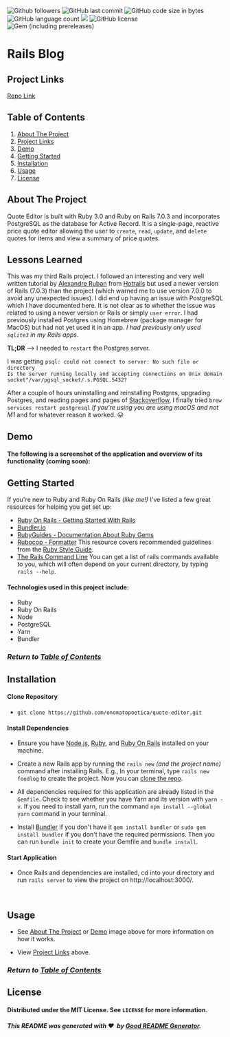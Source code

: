![Github followers](https://img.shields.io/github/followers/onomatopoetica?color=blue&logo=GitHub&style=flat)  ![GitHub last commit](https://img.shields.io/github/last-commit/onomatopoetica/quote-editor)  ![GitHub code size in bytes](https://img.shields.io/github/languages/code-size/onomatopoetica/quote-editor?color=yellow)  ![GitHub language count](https://img.shields.io/github/languages/count/onomatopoetica/quote-editor?color=orange&logo=GitHub&style=flat)  ![](https://img.shields.io/badge/language-ruby-red/?style=flat&logo=ruby&logoColor=red&color=red) ![GitHub license](https://img.shields.io/badge/license-MIT-yellow) ![Gem (including prereleases)](https://img.shields.io/gem/v/rails?include_prereleases&logo=ruby&logoColor=red&color=red)

# Rails Blog

## Project Links
[Repo Link](https://github.com/onomatopoetica/quote-editor)


## Table of Contents
1. [About The Project](#About-The-Project)
1. [Project Links](#Project-Links)
1. [Demo](#Demo)
1. [Getting Started](#Getting-Started)
1. [Installation](#Installation)
1. [Usage](#Usage)
1. [License](#License)

## About The Project
Quote Editor is built with Ruby 3.0 and Ruby on Rails 7.0.3 and incorporates PostgreSQL as the database for Active Record. It is a single-page, reactive price quote editor allowing the user to `create`, `read`, `update`, and `delete` quotes for items and view a summary of price quotes.

## Lessons Learned
This was my third Rails project. I followed an interesting and very well written tutorial by [Alexandre Ruban](https://twitter.com/alexandre_ruban) from [Hotrails](https://www.hotrails.dev/) but used a newer version of Rails (7.0.3) than the project (which warned me to use version 7.0.0 to avoid any unexpected issues). I did end up having an issue with PostgreSQL which I have documented here. It is not clear as to whether the issue was related to using a newer version or Rails or simply `user error`. I had previously installed Postgres using Homebrew (package manager for MacOS) but had not yet used it in an app. *I had previously only used `sqlite3` in my Rails apps*.

**TL;DR** --> I needed to `restart` the Postgres server.

I was getting `psql: could not connect to server: No such file or directory` <br>
`Is the server running locally and accepting connections on Unix domain socket"/var/pgsql_socket/.s.PGSQL.5432?`

After a couple of hours uninstalling and reinstalling Postgres, upgrading Postgres, and reading pages and pages of [Stackoverflow](https://stackoverflow.com/), I finally tried `brew services restart postgresql` *If you're using you are using macOS and not M1* and for whatever reason it worked. :stuck_out_tongue:
## Demo

#### The following is a screenshot of the application and overview of its functionality (coming soon): <br>

<!-- <img src="./example.png" alt="app screenshot" width="900" height="auto"> -->

## Getting Started

If you're new to Ruby and Ruby On Rails *(like me!)* I've listed a few great resources for helping you get set up:
* [Ruby On Rails - Getting Started With Rails](https://guides.rubyonrails.org/getting_started.html)
* [Bundler.io](https://bundler.io/v2.3/man/bundle-install.1.html)
* [RubyGuides - Documentation About Ruby Gems](https://www.rubyguides.com/2018/09/ruby-gems-gemfiles-bundler/)
* [Rubocop - Formatter](https://www.mashupgarage.com/playbook/rails/rubocop.html) This resource covers recommended guidelines from the [Ruby Style Guide](https://github.com/rubocop/ruby-style-guide).
* [The Rails Command Line](https://guides.rubyonrails.org/command_line.html) You can get a list of rails commands available to you, which will often depend on your current directory, by typing `rails --help`.

#### Technologies used in this project include:
* Ruby
* Ruby On Rails
* Node
* PostgreSQL
* Yarn
* Bundler

### _Return to [Table of Contents](#Table-of-Contents)_

## Installation

#### Clone Repository

* `git clone https://github.com/onomatopoetica/quote-editor.git`

#### Install Dependencies

* Ensure you have [Node.js](https://nodejs.org), [Ruby](https://www.ruby-lang.org/en/documentation/installation/), and [Ruby On Rails](https://guides.rubyonrails.org/getting_started.html#creating-a-new-rails-project-installing-rails) installed on your machine.

* Create a new Rails app by running the `rails new` *(and the project name)* command after installing Rails. E.g., In your terminal, type `rails new foodlog` to create the project. Now you can [clone the repo](https://docs.github.com/en/repositories/creating-and-managing-repositories/cloning-a-repository).

* All dependencies required for this application are already listed in the `Gemfile`. Check to see whether you have Yarn and its version with `yarn -v`. If you need to install yarn, run the command `npm install --global yarn` command in your terminal.

* Install [Bundler](https://bundler.io/) if you don't have it `gem install bundler` or `sudo gem install bundler` if you don't have the required permissions. Then you can run `bundle init` to create your Gemfile and `bundle install`.

#### Start Application

* Once Rails and dependencies are installed, cd into your directory and run `rails server` to view the project on http://localhost:3000/.
<br>

## Usage

* See [About The Project](#About-The-Project) or [Demo](#Demo) image above for more information on how it works.

* View [Project Links](#Project-Links) above.

### _Return to [Table of Contents](#Table-of-Contents)_

## License
#### Distributed under the MIT License. See `LICENSE` for more information.

##### This README was generated with :hearts:&nbsp; by [Good README Generator](https://github.com/onomatopoetica/Good-README-Generator).

